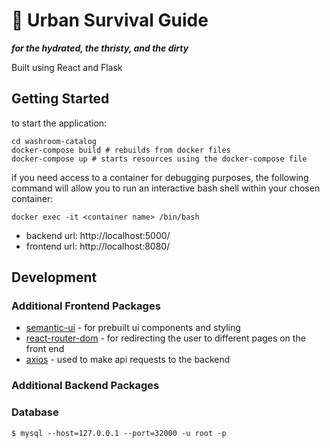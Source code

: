 # 🚽 Urban Survival Guide
_**for the hydrated, the thristy, and the dirty**_

Built using React and Flask

## Getting Started
to start the application:
```
cd washroom-catalog
docker-compose build # rebuilds from docker files
docker-compose up # starts resources using the docker-compose file
```

if you need access to a container for debugging purposes, the following command will allow you to run an interactive bash shell within your chosen container:

```
docker exec -it <container name> /bin/bash
```

* backend url: http://localhost:5000/ 
* frontend url: http://localhost:8080/

##  Development

### Additional Frontend Packages
* [semantic-ui](https://react.semantic-ui.com/) - for prebuilt ui components and styling
* [react-router-dom](https://reacttraining.com/react-router/web/guides/quick-start) - for redirecting the user to different pages on the front end
* [axios](https://github.com/axios/axios) - used to make api requests to the backend

### Additional Backend Packages



### Database
```
$ mysql --host=127.0.0.1 --port=32000 -u root -p
```


